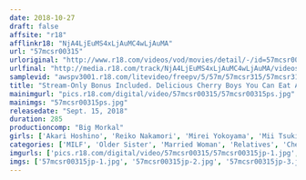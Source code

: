 ```yaml
---
date: 2018-10-27
draft: false
affsite: "r18"
afflinkr18: "NjA4LjEuMS4xLjAuMC4wLjAuMA"
url: "57mcsr00315"
urloriginal: "http://www.r18.com/videos/vod/movies/detail/-/id=57mcsr00315"
urlfinal: "http://media.r18.com/track/NjA4LjEuMS4xLjAuMC4wLjAuMA/videos/vod/movies/detail/-/id=57mcsr00315"
samplevid: "awspv3001.r18.com/litevideo/freepv/5/57m/57mcsr315/57mcsr315_dmb_w.mp4"
title: "Stream-Only Bonus Included. Delicious Cherry Boys You Can Eat At Home. Cherry Boy Breakfast 'Let's Eat!' 12 Meals, 4 Hours"
mainimgurl: "pics.r18.com/digital/video/57mcsr00315/57mcsr00315ps.jpg"
mainimgs: "57mcsr00315ps.jpg"
releasedate: "Sept. 15, 2018"
duration: 285
productioncomp: "Big Morkal"
girls: ['Akari Hoshino', 'Reiko Nakamori', 'Mirei Yokoyama', 'Mii Tsukishima', 'Kyoko Maki', 'Riko Honda', 'Hitomi Ohashi', 'Chigusa Hara', 'Yuka Tachibana', 'Ayumi Shinoda']
categories: ['MILF', 'Older Sister', 'Married Woman', 'Relatives', 'Cherry Boy', 'Creampie', 'Over 4 Hours', 'Hi-Def']
imgurls: ['pics.r18.com/digital/video/57mcsr00315/57mcsr00315jp-1.jpg', 'pics.r18.com/digital/video/57mcsr00315/57mcsr00315jp-2.jpg', 'pics.r18.com/digital/video/57mcsr00315/57mcsr00315jp-3.jpg', 'pics.r18.com/digital/video/57mcsr00315/57mcsr00315jp-4.jpg', 'pics.r18.com/digital/video/57mcsr00315/57mcsr00315jp-5.jpg', 'pics.r18.com/digital/video/57mcsr00315/57mcsr00315jp-6.jpg', 'pics.r18.com/digital/video/57mcsr00315/57mcsr00315jp-7.jpg', 'pics.r18.com/digital/video/57mcsr00315/57mcsr00315jp-8.jpg', 'pics.r18.com/digital/video/57mcsr00315/57mcsr00315jp-9.jpg', 'pics.r18.com/digital/video/57mcsr00315/57mcsr00315jp-10.jpg', 'pics.r18.com/digital/video/57mcsr00315/57mcsr00315jp-11.jpg', 'pics.r18.com/digital/video/57mcsr00315/57mcsr00315jp-12.jpg', 'pics.r18.com/digital/video/57mcsr00315/57mcsr00315jp-13.jpg', 'pics.r18.com/digital/video/57mcsr00315/57mcsr00315jp-14.jpg', 'pics.r18.com/digital/video/57mcsr00315/57mcsr00315jp-15.jpg', 'pics.r18.com/digital/video/57mcsr00315/57mcsr00315jp-16.jpg', 'pics.r18.com/digital/video/57mcsr00315/57mcsr00315jp-17.jpg', 'pics.r18.com/digital/video/57mcsr00315/57mcsr00315jp-18.jpg', 'pics.r18.com/digital/video/57mcsr00315/57mcsr00315jp-19.jpg', 'pics.r18.com/digital/video/57mcsr00315/57mcsr00315jp-20.jpg']
imgs: ['57mcsr00315jp-1.jpg', '57mcsr00315jp-2.jpg', '57mcsr00315jp-3.jpg', '57mcsr00315jp-4.jpg', '57mcsr00315jp-5.jpg', '57mcsr00315jp-6.jpg', '57mcsr00315jp-7.jpg', '57mcsr00315jp-8.jpg', '57mcsr00315jp-9.jpg', '57mcsr00315jp-10.jpg', '57mcsr00315jp-11.jpg', '57mcsr00315jp-12.jpg', '57mcsr00315jp-13.jpg', '57mcsr00315jp-14.jpg', '57mcsr00315jp-15.jpg', '57mcsr00315jp-16.jpg', '57mcsr00315jp-17.jpg', '57mcsr00315jp-18.jpg', '57mcsr00315jp-19.jpg', '57mcsr00315jp-20.jpg']
---
```

